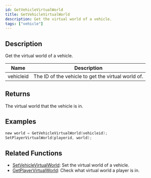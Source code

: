 ```yaml
---
id: GetVehicleVirtualWorld
title: GetVehicleVirtualWorld
description: Get the virtual world of a vehicle.
tags: ["vehicle"]
---
```


## Description

Get the virtual world of a vehicle.

| Name      | Description                                        |
| --------- | -------------------------------------------------- |
| vehicleid | The ID of the vehicle to get the virtual world of. |

## Returns

The virtual world that the vehicle is in.

## Examples

```c
new world = GetVehicleVirtualWorld(vehicleid);
SetPlayerVirtualWorld(playerid, world);
```

## Related Functions

- [SetVehicleVirtualWorld](../functions/SetVehicleVirtualWorld.md): Set the virtual world of a vehicle.
- [GetPlayerVirtualWorld](../functions/GetPlayerVirtualWorld.md): Check what virtual world a player is in.
